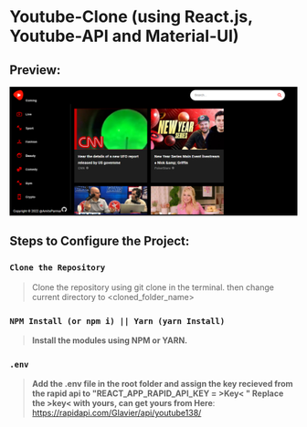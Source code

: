 # **Youtube-Clone (using React.js, Youtube-API and Material-UI)**

## Preview:
 <img src="https://github.com/AmitxParmar/Youtube-Clone/blob/ee211c97a579edf7346586c560159855b8174bdb/Screenshot%202023-01-19%20162347.png" />

## Steps to Configure the Project:

### `Clone the Repository`

> Clone the repository using git clone <repo name> in the terminal. 
then change current directory to <cloned_folder_name>

### `NPM Install (or npm i) || Yarn (yarn Install)`
> **Install the modules using NPM or YARN.**

### `.env` 
> **Add the .env file in the root folder and assign the key recieved from the rapid api to "REACT_APP_RAPID_API_KEY = >Key< " Replace the >key< with yours, can get yours from Here**: https://rapidapi.com/Glavier/api/youtube138/
